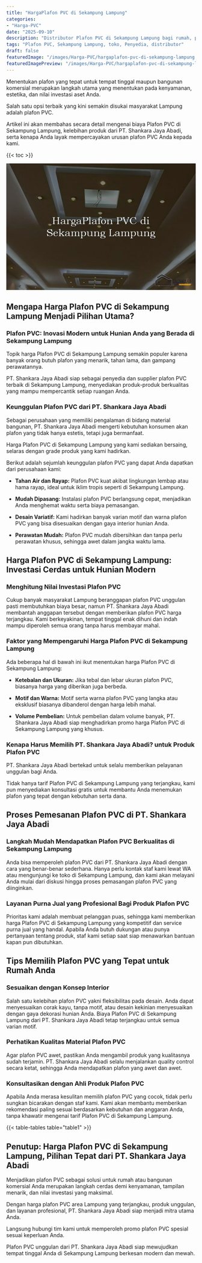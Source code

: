 ```yaml
---
title: "HargaPlafon PVC di Sekampung Lampung"
categories:
- "Harga-PVC"
date: "2025-09-10"
description: "Distributor Plafon PVC di Sekampung Lampung bagi rumah, perkantoran, dan ritel. Panel berkualitas, beragam motif, pilihan warna elegan, dengan layanan penempatan ditangani oleh tenaga ahli profesional dan kepastian resmi!|Servis distribusi Plafon PVC di Sekampung Lampung bagi kebutuhan tempat tinggal, perkantoran, maupun gerai, beserta material terbaik dan penempatan oleh teknisi ahli dan jaminan resmi.|Solusi Plafon PVC di Sekampung Lampung yang terbukti untuk tempat tinggal, kantor, serta ritel, bersama produk terbaik dan penempatan ditangani oleh tim ahli dan kepastian resmi.|Distribusi Plafon PVC di Sekampung Lampung bagi hunian, kantor, serta ritel, dengan material terbaik dan instalasi ditangani oleh tim ahli, lengkap dengan jaminan resmi.}"
tags: "Plafon PVC, Sekampung Lampung, toko, Penyedia, distributor"
draft: false
featuredImage: "/images/Harga-PVC/hargaplafon-pvc-di-sekampung-lampung.png"
featuredImagePreview: "/images/Harga-PVC/hargaplafon-pvc-di-sekampung-lampung.png"
---
```


Menentukan plafon yang tepat untuk tempat tinggal maupun bangunan komersial merupakan langkah utama yang menentukan pada kenyamanan, estetika, dan nilai investasi aset Anda.

Salah satu opsi terbaik yang kini semakin disukai masyarakat Lampung adalah plafon PVC.

Artikel ini akan membahas secara detail mengenai biaya Plafon PVC di Sekampung Lampung, kelebihan produk dari PT. Shankara Jaya Abadi, serta kenapa Anda layak mempercayakan urusan plafon PVC Anda kepada kami.

{{< toc >}}

![HargaPlafon PVC di Sekampung Lampung](/images/Harga-PVC/HargaPlafon-PVC-di-Sekampung-Lampung.png)

## Mengapa Harga Plafon PVC di Sekampung Lampung Menjadi Pilihan Utama?

### Plafon PVC: Inovasi Modern untuk Hunian Anda yang Berada di Sekampung Lampung

Topik harga Plafon PVC di Sekampung Lampung semakin populer karena banyak orang butuh plafon yang menarik, tahan lama, dan gampang perawatannya.

PT. Shankara Jaya Abadi siap sebagai penyedia dan supplier plafon PVC terbaik di Sekampung Lampung, menyediakan produk-produk berkualitas yang mampu mempercantik setiap ruangan Anda.

### Keunggulan Plafon PVC dari PT. Shankara Jaya Abadi

Sebagai perusahaan yang memiliki pengalaman di bidang material bangunan, PT. Shankara Jaya Abadi mengerti kebutuhan konsumen akan plafon yang tidak hanya estetis, tetapi juga bermanfaat.

Harga Plafon PVC di Sekampung Lampung yang kami sediakan bersaing, selaras dengan grade produk yang kami hadirkan.

Berikut adalah sejumlah keunggulan plafon PVC yang dapat Anda dapatkan dari perusahaan kami:

- **Tahan Air dan Rayap:** Plafon PVC kuat akibat lingkungan lembap atau hama rayap, ideal untuk iklim tropis seperti di Sekampung Lampung.

- **Mudah Dipasang:** Instalasi plafon PVC berlangsung cepat, menjadikan Anda menghemat waktu serta biaya pemasangan.

- **Desain Variatif:** Kami hadirkan banyak varian motif dan warna plafon PVC yang bisa disesuaikan dengan gaya interior hunian Anda.

- **Perawatan Mudah:** Plafon PVC mudah dibersihkan dan tanpa perlu perawatan khusus, sehingga awet dalam jangka waktu lama.

## Harga Plafon PVC di Sekampung Lampung: Investasi Cerdas untuk Hunian Modern

### Menghitung Nilai Investasi Plafon PVC

Cukup banyak masyarakat Lampung beranggapan plafon PVC unggulan pasti membutuhkan biaya besar, namun PT. Shankara Jaya Abadi membantah anggapan tersebut dengan memberikan plafon PVC harga terjangkau. Kami berkeyakinan, tempat tinggal enak dihuni dan indah mampu diperoleh semua orang tanpa harus membayar mahal.

### Faktor yang Mempengaruhi Harga Plafon PVC di Sekampung Lampung

Ada beberapa hal di bawah ini ikut menentukan harga Plafon PVC di Sekampung Lampung:

- **Ketebalan dan Ukuran:** Jika tebal dan lebar ukuran plafon PVC, biasanya harga yang diberikan juga berbeda.

- **Motif dan Warna:** Motif serta warna plafon PVC yang langka atau eksklusif biasanya dibanderol dengan harga lebih mahal.

- **Volume Pembelian:** Untuk pembelian dalam volume banyak, PT. Shankara Jaya Abadi siap menghadirkan promo harga Plafon PVC di Sekampung Lampung yang khusus.

### Kenapa Harus Memilih PT. Shankara Jaya Abadi? untuk Produk Plafon PVC

PT. Shankara Jaya Abadi bertekad untuk selalu memberikan pelayanan unggulan bagi Anda.

Tidak hanya tarif Plafon PVC di Sekampung Lampung yang terjangkau, kami pun menyediakan konsultasi gratis untuk membantu Anda menemukan plafon yang tepat dengan kebutuhan serta dana.

## Proses Pemesanan Plafon PVC di PT. Shankara Jaya Abadi

### Langkah Mudah Mendapatkan Plafon PVC Berkualitas di Sekampung Lampung

Anda bisa memperoleh plafon PVC dari PT. Shankara Jaya Abadi dengan cara yang benar-benar sederhana. Hanya perlu kontak staf kami lewat WA atau mengunjungi ke toko di Sekampung Lampung, dan kami akan melayani Anda mulai dari diskusi hingga proses pemasangan plafon PVC yang diinginkan.

### Layanan Purna Jual yang Profesional Bagi Produk Plafon PVC

Prioritas kami adalah membuat pelanggan puas, sehingga kami memberikan harga Plafon PVC di Sekampung Lampung yang kompetitif dan service purna jual yang handal. Apabila Anda butuh dukungan atau punya pertanyaan tentang produk, staf kami setiap saat siap menawarkan bantuan kapan pun dibutuhkan.

## Tips Memilih Plafon PVC yang Tepat untuk Rumah Anda

### Sesuaikan dengan Konsep Interior

Salah satu kelebihan plafon PVC yakni fleksibilitas pada desain. Anda dapat menyesuaikan corak kayu, tanpa motif, atau desain kekinian menyesuaikan dengan gaya dekorasi hunian Anda. Biaya Plafon PVC di Sekampung Lampung dari PT. Shankara Jaya Abadi tetap terjangkau untuk semua varian motif.

### Perhatikan Kualitas Material Plafon PVC

Agar plafon PVC awet, pastikan Anda mengambil produk yang kualitasnya sudah terjamin. PT. Shankara Jaya Abadi selalu menjalankan quality control secara ketat, sehingga Anda mendapatkan plafon yang awet dan awet.

### Konsultasikan dengan Ahli Produk Plafon PVC

Apabila Anda merasa kesulitan memilih plafon PVC yang cocok, tidak perlu sungkan bicarakan dengan staf kami. Kami akan membantu memberikan rekomendasi paling sesuai berdasarkan kebutuhan dan anggaran Anda, tanpa khawatir mengenai tarif Plafon PVC di Sekampung Lampung.

{{< table-tables table="table1" >}}

## Penutup: Harga Plafon PVC di Sekampung Lampung, Pilihan Tepat dari PT. Shankara Jaya Abadi

Menjadikan plafon PVC sebagai solusi untuk rumah atau bangunan komersial Anda merupakan langkah cerdas demi kenyamanan, tampilan menarik, dan nilai investasi yang maksimal.

Dengan harga plafon PVC area Lampung yang terjangkau, produk unggulan, dan layanan profesional, PT. Shankara Jaya Abadi siap menjadi mitra utama Anda.

Langsung hubungi tim kami untuk memperoleh promo plafon PVC spesial sesuai keperluan Anda.

Plafon PVC unggulan dari PT. Shankara Jaya Abadi siap mewujudkan tempat tinggal Anda di Sekampung Lampung berkesan modern dan mewah.
